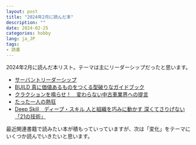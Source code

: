 ```yaml
---
layout: post
title: "2024年2月に読んだ本"
description: ""
date: 2024-02-25
categories: hobby
lang: ja_JP
tags:
- 読書
---
```


2024年2月に読んだ本リスト。テーマは主にリーダーシップだったと思います。

- [サーバントリーダーシップ](https://amzn.asia/d/ejIX1hH)
- [BUILD 真に価値あるものをつくる型破りなガイドブック](https://amzn.asia/d/6NMjLHd)
- [クラクションを鳴らせ！　変わらない中古車業界への提言](https://www.amazon.co.jp/dp/4344041623?ref_=cm_sw_r_cp_ud_dp_PMQJ0XBWV1QS1K2M754W)
- [たった一人の熱狂](https://www.amazon.co.jp/dp/434442459X?_encoding=UTF8&psc=1&ref_=cm_sw_r_cp_ud_dp_W3YCH5YFM6ZQBA2HZKFN)
- [Deep Skill　ディープ・スキル 人と組織を巧みに動かす 深くてさりげない「21の技術」](https://www.amazon.co.jp/dp/4478116733?ref_=cm_sw_r_cp_ud_dp_6MFA8AXS20ANWTYXKVW0)


最近関連書籍で読みたい本が積もっていっていますが、次は「変化」をテーマにいくつか読んでいきたいと思います。